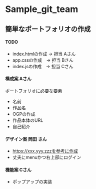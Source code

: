 # Sample_git_team

## 簡単なポートフォリオの作成
#### TODO

* index.htmlの作成 -> 担当 Aさん
* app.cssの作成　-> 担当 Bさん
* index.jsの作成　-> 担当 Cさん

#### 構成案 Aさん
ポートフォリオに必要な要素
- 名前      
- 作品名    
- OGPの作成 
- 作品本体のURL
- 自己紹介

#### デザイン案 岡田 さん

* https://xxx.yyy.zzzを参考に作成
* 丈夫にmenuかつ右上部にログイン

#### 機能案 Cさん

* ポップアップの実装